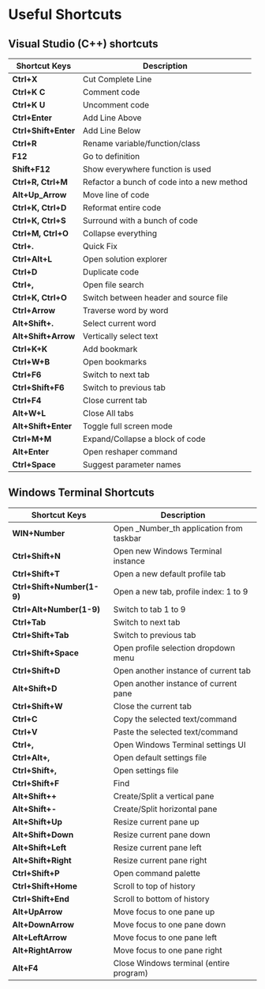 # Useful Shortcuts

## Visual Studio (C++) shortcuts

| Shortcut Keys | Description |
|---------------|-------------|
| **Ctrl+X** | Cut Complete Line |
| **Ctrl+K C** | Comment code  |
| **Ctrl+K U** | Uncomment code |
| **Ctrl+Enter** | Add Line Above |
| **Ctrl+Shift+Enter** | Add Line Below |
| **Ctrl+R** | Rename variable/function/class |
| **F12** | Go to definition |
| **Shift+F12** | Show everywhere function is used |
| **Ctrl+R, Ctrl+M** | Refactor a bunch of code into a new method |
| **Alt+Up_Arrow** | Move line of code |
| **Ctrl+K, Ctrl+D** | Reformat entire code  |
| **Ctrl+K, Ctrl+S** | Surround with a bunch of code |
| **Ctrl+M, Ctrl+O** | Collapse everything |
| **Ctrl+.** | Quick Fix |
| **Ctrl+Alt+L** | Open solution explorer |
| **Ctrl+D** | Duplicate code |
| **Ctrl+,** | Open file search |
| **Ctrl+K, Ctrl+O** | Switch between header and source file |
| **Ctrl+Arrow** | Traverse word by word |
| **Alt+Shift+.** | Select current word |
| **Alt+Shift+Arrow** | Vertically select text  |
| **Ctrl+K+K** | Add bookmark  |
| **Ctrl+W+B** | Open bookmarks  |
| **Ctrl+F6**  | Switch to next tab  |
| **Ctrl+Shift+F6**  | Switch to previous tab  |
| **Ctrl+F4** | Close current tab  |
| **Alt+W+L** | Close All tabs  |
| **Alt+Shift+Enter** | Toggle full screen mode  |
| **Ctrl+M+M** | Expand/Collapse a block of code  |
| **Alt+Enter** | Open reshaper command |
| **Ctrl+Space** | Suggest parameter names |


## Windows Terminal Shortcuts

| Shortcut Keys | Description |
|---------------|-------------|
| **WIN+Number** | Open _Number_th application from taskbar |
| **Ctrl+Shift+N**   | Open new Windows Terminal instance  |
| **Ctrl+Shift+T** | Open a new default profile tab  |
| **Ctrl+Shift+Number(1-9)** | Open a new tab, profile index: 1 to 9 |
| **Ctrl+Alt+Number(1-9)** | Switch to tab 1 to 9 |
| **Ctrl+Tab** | Switch to next tab |
| **Ctrl+Shift+Tab** | Switch to previous tab |
| **Ctrl+Shift+Space** | Open profile selection dropdown menu |
| **Ctrl+Shift+D** | Open another instance of current tab |
| **Alt+Shift+D** | Open another instance of current pane |
| **Ctrl+Shift+W** | Close the current tab |
| **Ctrl+C** | Copy the selected text/command |
| **Ctrl+V** | Paste the selected text/command |
| **Ctrl+,** | Open Windows Terminal settings UI |
| **Ctrl+Alt+,** | Open default settings file |
| **Ctrl+Shift+,** | Open settings file |
| **Ctrl+Shift+F** | Find |
| **Alt+Shift++** | Create/Split a vertical pane |
| **Alt+Shift+-** | Create/Split horizontal pane |
| **Alt+Shift+Up** | Resize current pane up |
| **Alt+Shift+Down** | Resize current pane down |
| **Alt+Shift+Left** | Resize current pane left |
| **Alt+Shift+Right** | Resize current pane right |
| **Ctrl+Shift+P** | Open command palette |
| **Ctrl+Shift+Home** | Scroll to top of history |
| **Ctrl+Shift+End** | Scroll to bottom of history |
| **Alt+UpArrow** | Move focus to one pane up |
| **Alt+DownArrow**  | Move focus to one pane down |
| **Alt+LeftArrow**  | Move focus to one pane left |
| **Alt+RightArrow**  | Move focus to one pane right |
| **Alt+F4** | Close Windows terminal (entire program) |